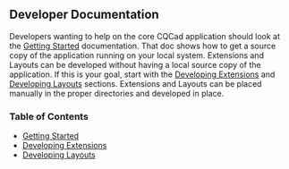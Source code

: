 ## Developer Documentation
Developers wanting to help on the core CQCad application should look at the [Getting Started](getting_started.md) documentation. That doc shows how to get a source copy of the application running on your local system. Extensions and Layouts can be developed without having a local source copy of the application. If this is your goal, start with the [Developing Extensions](developing_extensions.md) and [Developing Layouts](developing_layouts.md) sections. Extensions and Layouts can be placed manually in the proper directories and developed in place.

### Table of Contents
- [Getting Started](getting_started.md)
- [Developing Extensions](developing_extensions.md)
- [Developing Layouts](developing_layouts.md)
